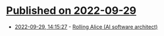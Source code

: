 # [Published on 2022-09-29](index.md)

* [2022-09-29, 14:15:27](https://lobste.rs/s/2ucwhp/rolling_alice_ai_software_architect) - [Rolling Alice (AI software architect)](https://github.com/intel/dffml/tree/alice/docs/tutorials/rolling_alice/0000_architecting_alice)
